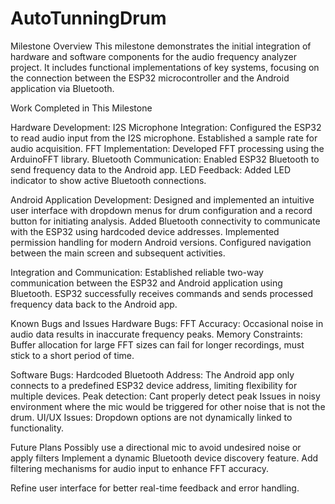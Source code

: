 # AutoTunningDrum
Milestone Overview
This milestone demonstrates the initial integration of hardware and software components for the audio frequency analyzer project. It includes functional implementations of key systems, focusing on the connection between the ESP32 microcontroller and the Android application via Bluetooth.

Work Completed in This Milestone

Hardware Development:
I2S Microphone Integration:
Configured the ESP32 to read audio input from the I2S microphone.
Established a sample rate for audio acquisition.
FFT Implementation:
Developed FFT processing using the ArduinoFFT library.
Bluetooth Communication:
Enabled ESP32 Bluetooth to send frequency data to the Android app.
LED Feedback:
Added LED indicator to show active Bluetooth connections.

Android Application Development:
Designed and implemented an intuitive user interface with dropdown menus for drum configuration and a record button for initiating analysis.
Added Bluetooth connectivity to communicate with the ESP32 using hardcoded device addresses.
Implemented permission handling for modern Android versions.
Configured navigation between the main screen and subsequent activities.

Integration and Communication:
Established reliable two-way communication between the ESP32 and Android application using Bluetooth.
ESP32 successfully receives commands and sends processed frequency data back to the Android app.

Known Bugs and Issues
Hardware Bugs:
FFT Accuracy:
Occasional noise in audio data results in inaccurate frequency peaks.
Memory Constraints:
Buffer allocation for large FFT sizes can fail for longer recordings, must stick to a short period of time.

Software Bugs:
Hardcoded Bluetooth Address:
The Android app only connects to a predefined ESP32 device address, limiting flexibility for multiple devices.
Peak detection:
Cant properly detect peak
Issues in noisy environment where the mic would be triggered for other noise that is not the drum.
UI/UX Issues:
Dropdown options are not dynamically linked to functionality.

Future Plans
Possibly use a directional mic to avoid undesired noise or apply filters
Implement a dynamic Bluetooth device discovery feature.
Add filtering mechanisms for audio input to enhance FFT accuracy.

Refine user interface for better real-time feedback and error handling.
